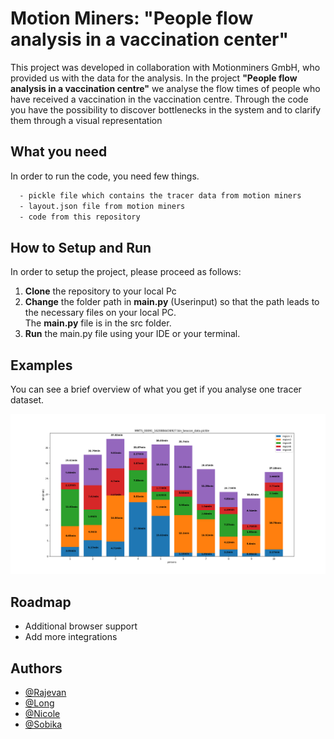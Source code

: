 <!---## TODO for the Techies
Please **fill out the following information below**, as soon as possible. It is **required** to have this file completely filled out and up to date at the end of the project phase.
You can of course use this file to manage your project, e.g. as a place to keep your todos and to plan your features. Also, feel free to edit this readme in any kind of way you like, but the required base layout and information should be consistent throughout all techie projects.

**Hint:** The following file is written in `markdown` which is a language to format text with simple characters. If you are unsure on how to use markdown then have a look at [this guide](https://www.markdownguide.org/basic-syntax/)

By the end you should have filled out the following:
1. **Project Title:** The title of the project, including a description which states the motivation/problem of the project and the developed solution.
2. **How to Setup and Run:** The respective commands to install and run the project
3. **Examples:** A brief overview on how to use the main functionalities of your project (does not have to be code)
4. **Roadmap:** The general outline of what you want to do in what order. Please keep this up to date, so that we can follow what you are and will be doing.
5. **Authors:** Please add all of you and link your respective GitHub profile and other information if you want to. This part if completely up to you.
6. If you are done filling out the information below, please **delete this TODO Section** to keep your project readme clean for other people to get to know more about your project.
-->
# Motion Miners: "People flow analysis in a vaccination center"

This project was developed in collaboration with Motionminers GmbH, who provided us with the data for the analysis.
In the project **"People flow analysis in a vaccination centre"** we analyse the flow times of people who have received a vaccination in the vaccination centre. Through the code you have the possibility to discover bottlenecks in the system and to clarify them through a visual representation

## What you need

In order to run the code, you need few things.

```bash
  - pickle file which contains the tracer data from motion miners
  - layout.json file from motion miners
  - code from this repository
``` 
## How to Setup and Run

In order to setup the project, please proceed as follows:


  1. **Clone** the repository to your local Pc
  2. **Change** the folder path in **main.py** (Userinput) so that the path leads to the necessary files on your local PC. <br>
     The **main.py** file is in the src folder.
  3. **Run** the main.py file using your IDE or your terminal.
  

## Examples

You can see a brief overview of what you get if you analyse one tracer dataset.

![Plot output of one tracer dataset](images/3_Example.png )

  
## Roadmap

- Additional browser support
- Add more integrations

  
## Authors

- [@Rajevan](https://github.com/rrajevan)
- [@Long](https://github.com/longdoan7421)
- [@Nicole](https://github.com/NicoleHH)
- [@Sobika](https://github.com/So2209)

  

